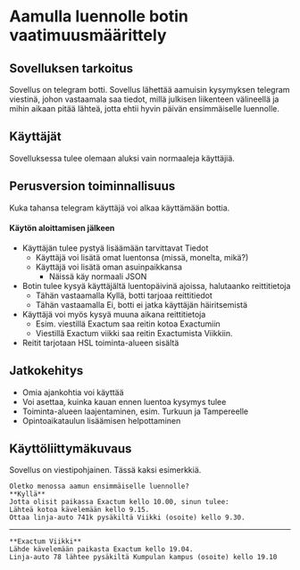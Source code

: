 # Aamulla luennolle botin vaatimuusmäärittely


## Sovelluksen tarkoitus
Sovellus on telegram botti. Sovellus lähettää aamuisin kysymyksen telegram viestinä, johon vastaamala saa tiedot, millä julkisen liikenteen välineellä ja mihin aikaan pitää lähteä, jotta ehtii hyvin päivän ensimmäiselle luennolle.

## Käyttäjät
Sovelluksessa tulee olemaan aluksi vain normaaleja käyttäjiä.

## Perusversion toiminnallisuus
Kuka tahansa telegram käyttäjä voi alkaa käyttämään bottia.

#### Käytön aloittamisen jälkeen
* Käyttäjän tulee pystyä lisäämään tarvittavat Tiedot
  * Käyttäjä voi lisätä omat luentonsa (missä, monelta, mikä?)
  * Käyttäjä voi lisätä oman asuinpaikkansa
    * Näissä käy normaali JSON
* Botin tulee kysyä käyttäjältä luentopäivinä ajoissa, halutaanko reittitietoja
  * Tähän vastaamalla Kyllä, botti tarjoaa reittitiedot
  * Tähän vastaamalla Ei, botti ei jatka käyttäjän häiritsemistä
* Käyttäjä voi myös kysyä muuna aikana reittitietoja
  * Esim. viestillä Exactum saa reitin kotoa Exactumiin
  * Viestillä Exactum viikki saa reitin Exactumista Viikkiin.
* Reitit tarjotaan HSL toiminta-alueen sisältä

## Jatkokehitys
* Omia ajankohtia voi käyttää
* Voi asettaa, kuinka kauan ennen luentoa kysymys tulee
* Toiminta-alueen laajentaminen, esim. Turkuun ja Tampereelle
* Opintoaikataulun lisäämisen helpottaminen

## Käyttöliittymäkuvaus
Sovellus on viestipohjainen. Tässä kaksi esimerkkiä.

```
Oletko menossa aamun ensimmäiselle luennolle?
**Kyllä**
Jotta olisit paikassa Exactum kello 10.00, sinun tulee:
Lähteä kotoa kävelemään kello 9.15.
Ottaa linja-auto 741k pysäkiltä Viikki (osoite) kello 9.30.
```
------------------------
```
**Exactum Viikki**
Lähde kävelemään paikasta Exactum kello 19.04.
Linja-auto 78 lähtee pysäkiltä Kumpulan kampus (osoite) kello 19.10
```
